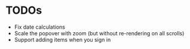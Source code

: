 # TODOs

- Fix date calculations
- Scale the popover with zoom (but without re-rendering on all scrolls)
- Support adding items when you sign in
